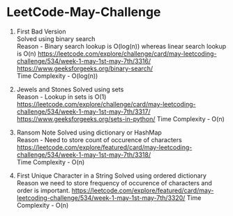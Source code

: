 # LeetCode-May-Challenge

1.   First Bad Version <br />
     Solved using binary search <br />
     Reason - Binary search lookup is O(log(n)) whereas linear search lookup is O(n)
     https://leetcode.com/explore/challenge/card/may-leetcoding-challenge/534/week-1-may-1st-may-7th/3316/  <br />
     https://www.geeksforgeeks.org/binary-search/  <br />
     Time Complexity - O(log(n))
     
2.   Jewels and Stones
     Solved using sets <br/>
     Reason - Lookup in sets is O(1)
     https://leetcode.com/explore/challenge/card/may-leetcoding-challenge/534/week-1-may-1st-may-7th/3317/ <br/>
     https://www.geeksforgeeks.org/sets-in-python/
     Time Complexity - O(n)
     
3.   Ransom Note
     Solved using dictionary or HashMap <br/>
     Reason - Need to store count of occurence of characters <br/>
     https://leetcode.com/explore/featured/card/may-leetcoding-challenge/534/week-1-may-1st-may-7th/3318/ <br/>
     Time Complexity - O(n)
     
4.   First Unique Character in a String
     Solved using ordered dictionary
     Reason we need to store frequency of occurence of characters and order is important.
     https://leetcode.com/explore/featured/card/may-leetcoding-challenge/534/week-1-may-1st-may-7th/3320/
     Time Complexity - O(n)

